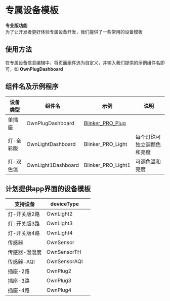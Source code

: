 # 专属设备模板  
**专业版功能**  
为了让开发者更好体验专属设备开发，我们提供了一些常用的设备模板  

## 使用方法  
在专属设备信息编辑中，将页面组件选为自定义，并输入我们提供的示例组件名即可，如 **OwnPlugDashboard**  

## 组件名及示例程序  
| 设备类型   |组件名 |示例 | 说明  |
| ------------ | --------------- |-------------------------- | -------------------------- |
| 单插座 | OwnPlugDashboard | [Blinker_PRO_Plug](https://github.com/blinker-iot/blinker-library/blob/master/examples/Blinker_PRO_Device/Blinker_PRO_Plug/Blinker_PRO_Plug.ino) |
| 灯-全彩版 |OwnLightDashboard    |Blinker_PRO_Light |每个灯珠可独立调颜色和亮度 |
| 灯-双色温 |OwnLight1Dashboard   |Blinker_PRO_Light1            |可调色温和亮度 |


## 计划提供app界面的设备模板 
| 支持设备      | deviceType   |                            |
| ------------- | ------------ | ------------------------- |
| 灯-开关版2路  | OwnLight2    |                            |
| 灯-开关版3路  | OwnLight3    |                            |
| 灯-开关版4路  | OwnLight4    |                            |
| 传感器        | OwnSensor    |                            |
| 传感器-温湿度 | OwnSensorTH  |                            |
| 传感器-AQI    | OwnSensorAQI |                            |
| 插座-2路      | OwnPlug2     |                            |
| 插座-3路      | OwnPlug3     |                            |
| 插座-4路      | OwnPlug4     |                            |